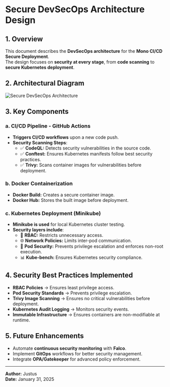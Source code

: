 # Secure DevSecOps Architecture Design

## **1. Overview**
This document describes the **DevSecOps architecture** for the **Mono CI/CD Secure Deployment**.  
The design focuses on **security at every stage**, from **code scanning** to **secure Kubernetes deployment**.

## **2. Architectural Diagram**
![Secure DevSecOps Architecture](./architecture..png)

## **3. Key Components**
### **a. CI/CD Pipeline - GitHub Actions**
- **Triggers CI/CD workflows** upon a new code push.
- **Security Scanning Steps**:
  - ✅ **CodeQL:** Detects security vulnerabilities in the source code.
  - ✅ **Conftest:** Ensures Kubernetes manifests follow best security practices.
  - ✅ **Trivy:** Scans container images for vulnerabilities before deployment.

### **b. Docker Containerization**
- **Docker Build:** Creates a secure container image.
- **Docker Hub:** Stores the built image before deployment.

### **c. Kubernetes Deployment (Minikube)**
- **Minikube is used** for local Kubernetes cluster testing.
- **Security layers include**:
  - 🔐 **RBAC:** Restricts unnecessary access.
  - 🌐 **Network Policies:** Limits inter-pod communication.
  - 🛑 **Pod Security:** Prevents privilege escalation and enforces non-root execution.
  - 📊 **Kube-bench:** Ensures Kubernetes security compliance.

## **4. Security Best Practices Implemented**
- **RBAC Policies** → Ensures least privilege access.
- **Pod Security Standards** → Prevents privilege escalation.
- **Trivy Image Scanning** → Ensures no critical vulnerabilities before deployment.
- **Kubernetes Audit Logging** → Monitors security events.
- **Immutable Infrastructure** → Ensures containers are non-modifiable at runtime.

## **5. Future Enhancements**
- Automate **continuous security monitoring** with **Falco**.
- Implement **GitOps** workflows for better security management.
- Integrate **OPA/Gatekeeper** for advanced policy enforcement.

---

**Author:** Justus  
**Date:** January 31, 2025  
